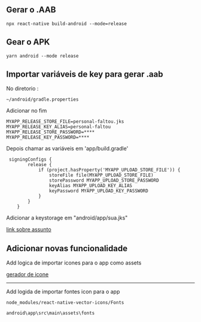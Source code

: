 ## Gerar o .AAB
````
npx react-native build-android --mode=release
````

## Gear o APK
````
yarn android --mode release
````

## Importar variáveis de key para gerar .aab

No diretorio :

```
~/android/gradle.properties
```

Adicionar no fim

```
MYAPP_RELEASE_STORE_FILE=personal-faltou.jks
MYAPP_RELEASE_KEY_ALIAS=personal-faltou
MYAPP_RELEASE_STORE_PASSWORD=****
MYAPP_RELEASE_KEY_PASSWORD=****
```

Depois chamar as variáveis em 'app/build.gradle'

```
 signingConfigs {
        release {
            if (project.hasProperty('MYAPP_UPLOAD_STORE_FILE')) {
                storeFile file(MYAPP_UPLOAD_STORE_FILE)
                storePassword MYAPP_UPLOAD_STORE_PASSWORD
                keyAlias MYAPP_UPLOAD_KEY_ALIAS
                keyPassword MYAPP_UPLOAD_KEY_PASSWORD
            }
        }
    }
```

Adicionar a keystorage em "android/app/sua.jks"

[link sobre assunto](https://reactnative.dev/docs/signed-apk-android)

## Adicionar novas funcionalidade

Add logica de importar icones para o app como assets

[gerador de icone](https://easyappicon.com/)

---

Add logida de importar fontes icon para o app

```
node_modules/react-native-vector-icons/Fonts
```

```
android\app\src\main\assets\fonts
```
